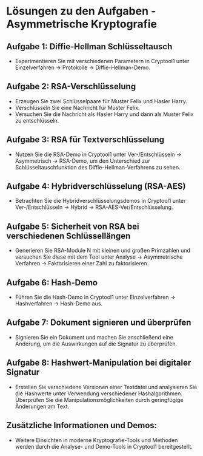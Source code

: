 
# Lösungen zu den Aufgaben - Asymmetrische Kryptografie

## Aufgabe 1: Diffie-Hellman Schlüsseltausch
- Experimentieren Sie mit verschiedenen Parametern in Cryptool1 unter Einzelverfahren → Protokolle → Diffie-Hellman-Demo.

## Aufgabe 2: RSA-Verschlüsselung
- Erzeugen Sie zwei Schlüsselpaare für Muster Felix und Hasler Harry.
- Verschlüsseln Sie eine Nachricht für Muster Felix.
- Versuchen Sie die Nachricht als Hasler Harry und dann als Muster Felix zu entschlüsseln.

## Aufgabe 3: RSA für Textverschlüsselung
- Nutzen Sie die RSA-Demo in Cryptool1 unter Ver-/Entschlüsseln → Asymmetrisch → RSA-Demo, um den Unterschied zur Schlüsseltauschfunktion des Diffie-Hellman-Verfahrens zu sehen.

## Aufgabe 4: Hybridverschlüsselung (RSA-AES)
- Betrachten Sie die Hybridverschlüsselungsdemos in Cryptool1 unter Ver-/Entschlüsseln → Hybrid → RSA-AES-Ver/Entschlüsselung.

## Aufgabe 5: Sicherheit von RSA bei verschiedenen Schlüssellängen
- Generieren Sie RSA-Module N mit kleinen und großen Primzahlen und versuchen Sie diese mit dem Tool unter Analyse → Asymmetrische Verfahren → Faktorisieren einer Zahl zu faktorisieren.

## Aufgabe 6: Hash-Demo
- Führen Sie die Hash-Demo in Cryptool1 unter Einzelverfahren → Hashverfahren → Hash-Demo aus.

## Aufgabe 7: Dokument signieren und überprüfen
- Signieren Sie ein Dokument und machen Sie anschließend eine Änderung, um die Auswirkungen auf die Signatur zu überprüfen.

## Aufgabe 8: Hashwert-Manipulation bei digitaler Signatur
- Erstellen Sie verschiedene Versionen einer Textdatei und analysieren Sie die Hashwerte unter Verwendung verschiedener Hashalgorithmen. Überprüfen Sie die Manipulationsmöglichkeiten durch geringfügige Änderungen am Text.

## Zusätzliche Informationen und Demos:
- Weitere Einsichten in moderne Kryptografie-Tools und Methoden werden durch die Analyse- und Demo-Tools in Cryptool1 bereitgestellt.
